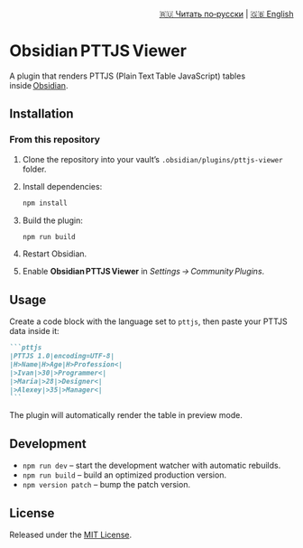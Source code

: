 <p align="right">
  <a href="README.ru.md">🇷🇺 Читать по‑русски</a> |
  <a href="README.md">🇬🇧 English</a>
</p>

# Obsidian PTTJS Viewer

A plugin that renders PTTJS (Plain Text Table JavaScript) tables inside [Obsidian](https://obsidian.md).

## Installation

### From this repository

1. Clone the repository into your vault’s `.obsidian/plugins/pttjs-viewer` folder.
2. Install dependencies:

   ```bash
   npm install
   ```

3. Build the plugin:

   ```bash
   npm run build
   ```

4. Restart Obsidian.
5. Enable **Obsidian PTTJS Viewer** in _Settings → Community Plugins_.

## Usage

Create a code block with the language set to `pttjs`, then paste your PTTJS data inside it:

````markdown
```pttjs
|PTTJS 1.0|encoding=UTF-8|
|H>Name|H>Age|H>Profession<|
|>Ivan|>30|>Programmer<|
|>Maria|>28|>Designer<|
|>Alexey|>35|>Manager<|
```
````

The plugin will automatically render the table in preview mode.

## Development

- `npm run dev` – start the development watcher with automatic rebuilds.
- `npm run build` – build an optimized production version.
- `npm version patch` – bump the patch version.

## License

Released under the [MIT License](LICENSE).
